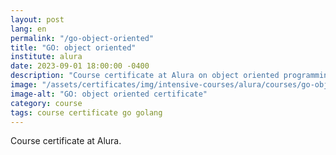 ```yaml
---
layout: post
lang: en
permalink: "/go-object-oriented"
title: "GO: object oriented"
institute: alura
date: 2023-09-01 18:00:00 -0400
description: "Course certificate at Alura on object oriented programming in golang."
image: "/assets/certificates/img/intensive-courses/alura/courses/go-object-oriented/front-en.jpg"
image-alt: "GO: object oriented certificate"
category: course
tags: course certificate go golang
---
```


Course certificate at Alura.
